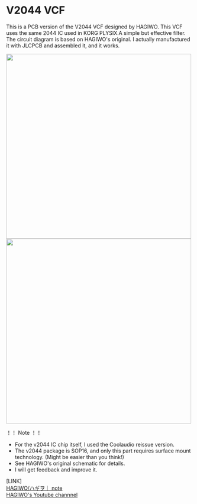# V2044 VCF
This is a PCB version of the V2044 VCF designed by HAGIWO.
This VCF uses the same 2044 IC used in KORG PLYSIX.A simple but effective filter.
The circuit diagram is based on HAGIWO's original.
I actually manufactured it with JLCPCB and assembled it, and it works.

<img src="https://github.com/ijnekenamay/HAGIWOs_Module/raw/master/V2044_VCF/image1.jpg" width="500">
<img src="https://github.com/ijnekenamay/HAGIWOs_Module/raw/master/V2044_VCF/image2.jpg" width="500">

！！ Note ！！
- For the v2044 IC chip itself, I used the Coolaudio reissue version.
- The v2044 package is SOP16, and only this part requires surface mount technology. (Might be easier than you think!)
- See HAGIWO's original schematic for details.
- I will get feedback and improve it.


[LINK]  
[HAGIWO/ハギヲ｜ note](https://note.com/solder_state)  
[HAGIWO's Youtube channnel](https://www.youtube.com/channel/UCxErrnnVNEAAXPZvQFwobQw)
